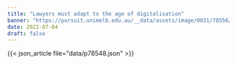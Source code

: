 ```yaml
---
title: "Lawyers must adapt to the age of digitalisation"
banner: "https://pursuit.unimelb.edu.au/__data/assets/image/0031/78556/Lawyers-must-adapt-to-the-age-of-digitalisation_55caa87e-3302-49e0-a9ae-222beb5b3dcd.jpg"
date: 2022-07-04
draft: false
---
```


{{< json_article file="data/p78548.json" >}}